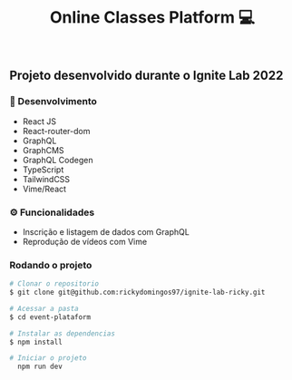 <h1 align='center'>
  Online Classes Platform 💻
</h1>

<p align='center'>
  <img alt='' src='https://i.imgur.com/bkhhdOC.png'>
</p><p align='center'>
  <img alt='' src='https://i.imgur.com/HY6jD52.png'>
</p>


## Projeto desenvolvido durante o **Ignite Lab**  2022
### 🚀 Desenvolvimento

- React JS
- React-router-dom
- GraphQL
- GraphCMS
- GraphQL Codegen
- TypeScript
- TailwindCSS
- Vime/React

### ⚙️ Funcionalidades

- Inscrição e listagem de dados com GraphQL
- Reprodução de vídeos com Vime

### Rodando o projeto

```bash
# Clonar o repositorio
$ git clone git@github.com:rickydomingos97/ignite-lab-ricky.git

# Acessar a pasta
$ cd event-plataform

# Instalar as dependencias
$ npm install

# Iniciar o projeto
  npm run dev
```

